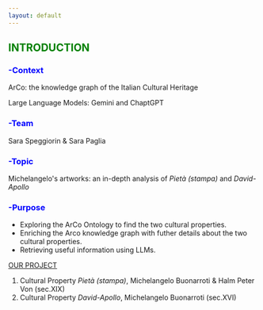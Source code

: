 ```yaml
---
layout: default
---
```

<h2 style="color: green;">INTRODUCTION</h2>

<h3 style="color: blue;">-Context</h3>

ArCo: the knowledge graph of the Italian Cultural Heritage

Large Language Models: Gemini and ChaptGPT

<h3 style="color: blue;">-Team</h3>

Sara Speggiorin & Sara Paglia 

<h3 style="color: blue;">-Topic</h3> 

Michelangelo's artworks: an in-depth analysis of _Pietà (stampa)_ and _David-Apollo_ 

<h3 style="color: blue;">-Purpose</h3>

- Exploring the ArCo Ontology to find the two cultural properties. 
- Enriching the Arco knowledge graph with futher details about the two cultural properties. 
- Retrieving useful information using LLMs.
  









[OUR PROJECT](another-page.md)
1. Cultural Property _Pietà (stampa)_, Michelangelo Buonarroti & Halm Peter Von (sec.XIX)
2. Cultural Property _David-Apollo_, Michelangelo Buonarroti (sec.XVI)








